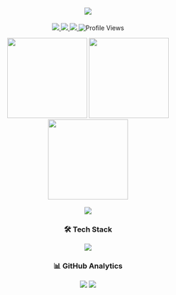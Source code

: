 <h1 align="center">
  <a href="https://git.io/typing-svg">
    <img src="https://readme-typing-svg.herokuapp.com/?lines=Hello,+World!+👋;I'm+Abdelkader+Bouzomita;Full+Stack+Developer;From+Tunisia🇹🇳&center=true&size=30&color=00C4FF">
  </a>
</h1>

<p align="center">
  <a href="https://www.linkedin.com/in/bouzomita-abdelkader-928953234/">
    <img src="https://img.shields.io/badge/LinkedIn-0077B5?style=for-the-badge&logo=linkedin&logoColor=white">
  </a>
  <a href="mailto:abdelkader.bouzomita@gmail.com">
    <img src="https://img.shields.io/badge/Gmail-D14836?style=for-the-badge&logo=gmail&logoColor=white">
  </a>
  <a href="https://abdelkader-bouzomita.netlify.app/">
    <img src="https://img.shields.io/badge/Portfolio-%23000000.svg?style=for-the-badge&logo=firefox&logoColor=#FF7139">
  </a>
  <img src="https://komarev.com/ghpvc/?username=Abdelkaderbzz&label=Profile+Views&style=for-the-badge" alt="Profile Views" />
</p>

<div align="center">
  <img height="180em" src="https://github-readme-stats.vercel.app/api?username=Abdelkaderbzz&show_icons=true&theme=github_dark&hide_border=true&include_all_commits=true&count_private=true&cache_seconds=86400" />
  <img height="180em" src="https://github-readme-stats.vercel.app/api/top-langs/?username=Abdelkaderbzz&theme=github_dark&hide_border=true&layout=compact&langs_count=8&cache_seconds=86400" />
</div>

<div align="center">
  <img height="180em" src="https://github-readme-streak-stats.herokuapp.com/?user=Abdelkaderbzz&theme=github-dark&hide_border=true&date_format=M%20j%5B%2C%20Y%5D&cache_seconds=86400" />
</div>

<br>

<div align="center">
  <a href="https://github.com/Abdelkaderbzz">
    <img src="https://github-readme-activity-graph.vercel.app/graph?username=Abdelkaderbzz&theme=github-dark&hide_border=true&area=true&custom_title=Contribution+Activity&cache_seconds=86400">
  </a>
</div>

<h3 align="center">🛠️ Tech Stack</h3>
<p align="center">
  <img src="https://skillicons.dev/icons?i=react,ts,js,nodejs,nextjs,mongodb,mysql,py,tailwind,redux,figma,git,jest,sass,html,css" />
</p>

<h3 align="center">📊 GitHub Analytics</h3>
<p align="center">
  <img src="https://github-profile-summary-cards.vercel.app/api/cards/repos-per-language?username=Abdelkaderbzz&theme=github_dark" />
  <img src="https://github-profile-summary-cards.vercel.app/api/cards/most-commit-language?username=Abdelkaderbzz&theme=github_dark" />
</p>
